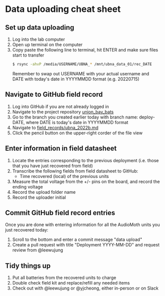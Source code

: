 # Data uploading cheat sheet


## Set up data uploading

1. Log into the lab computer
2. Open up terminal on the computer
3. Copy paste the following line to terminal, hit ENTER and make sure files start to transfer
    ```bash
    $ rsync -ahvP /media/USERNAME/UBNA_* /mnt/ubna_data_01/rec_DATE
    ```
    Remember to swap out USERNAME with your actual username and DATE with today's date in YYYYMMDD format (e.g. 20220715)


## Navigate to GitHub field record

1. Log into GitHub if you are not already logged in
2. Navigate to the project repository [union_bay_bats](https://github.com/uw-echospace/union-bay-bats)
3. Go to the branch you created earlier today with branch name: deploy-DATE, where DATE is today's date in YYYYMMDD format
3. Navigate to [field_records/ubna_2022b.md](https://github.com/uw-echospace/union-bay-bats/tree/main/field_records/ubna_2022b.md)
4. Click the pencil button on the upper-right corder of the file view


## Enter information in field datasheet

1. Locate the entries corresponding to the previous deployment (i.e. those that you have just recovered from field)
2. Transcribe the following fields from field datasheet to GitHub:
    - Time recovered (local) of the previous units
3. Measure the total voltage from the +/- pins on the board, and record the ending voltage
4. Record the upload folder name
5. Record the uploader initial


## Commit GitHub field record entries

Once you are done with entering information for all the AudioMoth units you just recovered today:
1. Scroll to the bottom and enter a commit message "data upload"
2. Create a pull request with title "Deployment YYYY-MM-DD" and request review from @leewujung


## Tidy things up

1. Put all batteries from the recovered units to charge
2. Double check field kit and replace/refill any needed items
3. Check out with @leewujung or @yjcheong, either in-person or on Slack